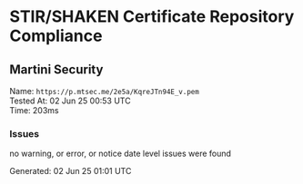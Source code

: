# STIR/SHAKEN Certificate Repository Compliance

## Martini Security

Name: `https://p.mtsec.me/2e5a/KqreJTn94E_v.pem`\
Tested At: 02 Jun 25 00:53 UTC\
Time: 203ms

### Issues

no warning, or error, or notice date level issues were found

Generated: 02 Jun 25 01:01 UTC